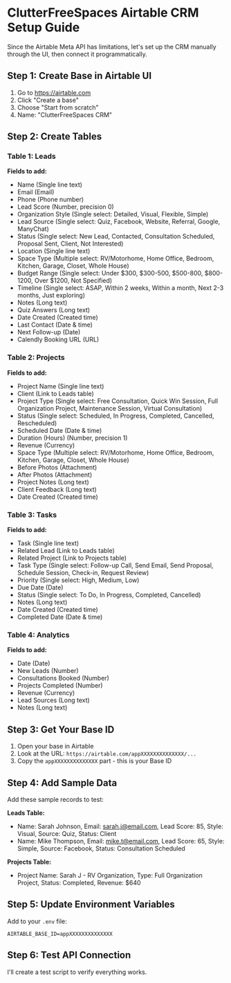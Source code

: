 # ClutterFreeSpaces Airtable CRM Setup Guide

Since the Airtable Meta API has limitations, let's set up the CRM manually through the UI, then connect it programmatically.

## Step 1: Create Base in Airtable UI

1. Go to https://airtable.com
2. Click "Create a base"
3. Choose "Start from scratch"
4. Name: "ClutterFreeSpaces CRM"

## Step 2: Create Tables

### Table 1: Leads
**Fields to add:**
- Name (Single line text)
- Email (Email)
- Phone (Phone number)
- Lead Score (Number, precision 0)
- Organization Style (Single select: Detailed, Visual, Flexible, Simple)
- Lead Source (Single select: Quiz, Facebook, Website, Referral, Google, ManyChat)
- Status (Single select: New Lead, Contacted, Consultation Scheduled, Proposal Sent, Client, Not Interested)
- Location (Single line text)
- Space Type (Multiple select: RV/Motorhome, Home Office, Bedroom, Kitchen, Garage, Closet, Whole House)
- Budget Range (Single select: Under $300, $300-500, $500-800, $800-1200, Over $1200, Not Specified)
- Timeline (Single select: ASAP, Within 2 weeks, Within a month, Next 2-3 months, Just exploring)
- Notes (Long text)
- Quiz Answers (Long text)
- Date Created (Created time)
- Last Contact (Date & time)
- Next Follow-up (Date)
- Calendly Booking URL (URL)

### Table 2: Projects
**Fields to add:**
- Project Name (Single line text)
- Client (Link to Leads table)
- Project Type (Single select: Free Consultation, Quick Win Session, Full Organization Project, Maintenance Session, Virtual Consultation)
- Status (Single select: Scheduled, In Progress, Completed, Cancelled, Rescheduled)
- Scheduled Date (Date & time)
- Duration (Hours) (Number, precision 1)
- Revenue (Currency)
- Space Type (Multiple select: RV/Motorhome, Home Office, Bedroom, Kitchen, Garage, Closet, Whole House)
- Before Photos (Attachment)
- After Photos (Attachment)
- Project Notes (Long text)
- Client Feedback (Long text)
- Date Created (Created time)

### Table 3: Tasks
**Fields to add:**
- Task (Single line text)
- Related Lead (Link to Leads table)
- Related Project (Link to Projects table)
- Task Type (Single select: Follow-up Call, Send Email, Send Proposal, Schedule Session, Check-in, Request Review)
- Priority (Single select: High, Medium, Low)
- Due Date (Date)
- Status (Single select: To Do, In Progress, Completed, Cancelled)
- Notes (Long text)
- Date Created (Created time)
- Completed Date (Date & time)

### Table 4: Analytics
**Fields to add:**
- Date (Date)
- New Leads (Number)
- Consultations Booked (Number)
- Projects Completed (Number)
- Revenue (Currency)
- Lead Sources (Long text)
- Notes (Long text)

## Step 3: Get Your Base ID

1. Open your base in Airtable
2. Look at the URL: `https://airtable.com/appXXXXXXXXXXXXXX/...`
3. Copy the `appXXXXXXXXXXXXXX` part - this is your Base ID

## Step 4: Add Sample Data

Add these sample records to test:

**Leads Table:**
- Name: Sarah Johnson, Email: sarah.j@email.com, Lead Score: 85, Style: Visual, Source: Quiz, Status: Client
- Name: Mike Thompson, Email: mike.t@email.com, Lead Score: 65, Style: Simple, Source: Facebook, Status: Consultation Scheduled

**Projects Table:**
- Project Name: Sarah J - RV Organization, Type: Full Organization Project, Status: Completed, Revenue: $640

## Step 5: Update Environment Variables

Add to your `.env` file:
```
AIRTABLE_BASE_ID=appXXXXXXXXXXXXXX
```

## Step 6: Test API Connection

I'll create a test script to verify everything works.